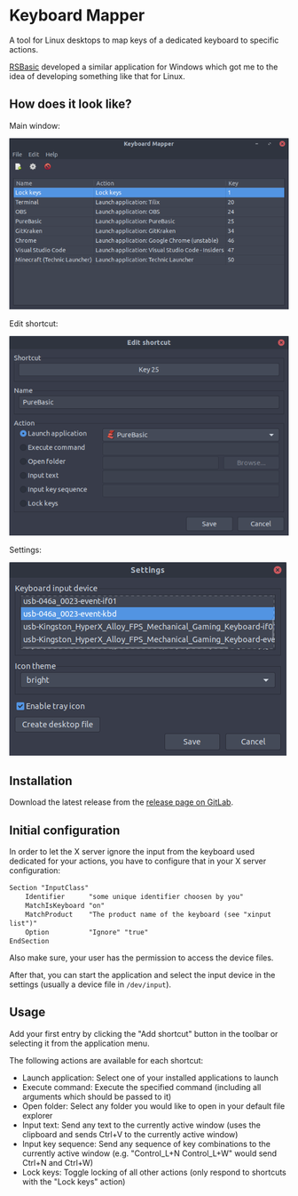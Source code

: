 # Keyboard Mapper

A tool for Linux desktops to map keys of a dedicated keyboard to specific actions.

[RSBasic](https://www.rsbasic.de) developed a similar application for Windows which got me to the idea of developing something like that for Linux.

## How does it look like?

Main window:

![](screenshots/Main_Window.png)

Edit shortcut:

![](screenshots/Edit_Shortcut.png)

Settings:

![](screenshots/Settings.png)

## Installation

Download the latest release from the [release page on GitLab](https://gitlab.com/Programie/KeyboardMapper/tags).

## Initial configuration

In order to let the X server ignore the input from the keyboard used dedicated for your actions, you have to configure that in your X server configuration:

```
Section "InputClass"
	Identifier      "some unique identifier choosen by you"
	MatchIsKeyboard "on"
	MatchProduct    "The product name of the keyboard (see "xinput list")"
	Option          "Ignore" "true"
EndSection
```

Also make sure, your user has the permission to access the device files.

After that, you can start the application and select the input device in the settings (usually a device file in `/dev/input`).

## Usage

Add your first entry by clicking the "Add shortcut" button in the toolbar or selecting it from the application menu.

The following actions are available for each shortcut:

* Launch application: Select one of your installed applications to launch
* Execute command: Execute the specified command (including all arguments which should be passed to it)
* Open folder: Select any folder you would like to open in your default file explorer
* Input text: Send any text to the currently active window (uses the clipboard and sends Ctrl+V to the currently active window)
* Input key sequence: Send any sequence of key combinations to the currently active window (e.g. "Control_L+N Control_L+W" would send Ctrl+N and Ctrl+W)
* Lock keys: Toggle locking of all other actions (only respond to shortcuts with the "Lock keys" action)